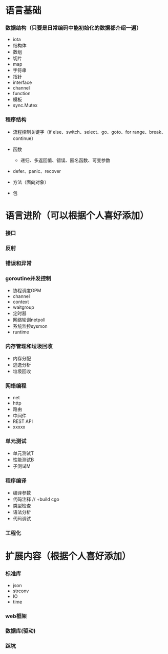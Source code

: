 # 语言基础

### 数据结构（只要是日常编码中能初始化的数据都介绍一遍）

- iota
- 结构体
- 数组
- 切片
- map
- 字符串
- 指针
- interface
- channel
- function
- 模板
- sync.Mutex

### 程序结构

- 流程控制关键字（if else、switch、select、go、goto、for range、break、continue）
- 函数
  - 递归、多返回值、错误、匿名函数、可变参数
- defer、panic、recover

- 方法（面向对象）

- 包

# 语言进阶（可以根据个人喜好添加）

### 接口

### 反射

### 错误和异常

### goroutine并发控制

- 协程调度GPM
- channel
- context
- waitgroup
- 定时器
- 网络轮训netpoll
- 系统监控sysmon
- runtime

### 内存管理和垃圾回收

- 内存分配
- 逃逸分析
- 垃圾回收

### 网络编程

- net
- http
- 路由
- 中间件
- REST API
- xxxxx

### 单元测试

- 单元测试T
- 性能测试B
- 子测试M

### 程序编译

- 编译参数
- 代码注释 // +build   cgo
- 类型检查
- 语法分析
- 代码调试

### 工程化

# 扩展内容（根据个人喜好添加）

### 标准库

- json
- strconv
- IO
- time

### web框架

### 数据库(驱动)

### 踩坑

